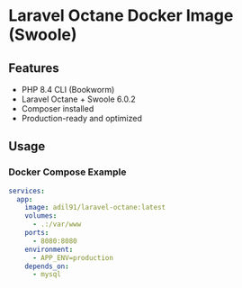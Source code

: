 # Laravel Octane Docker Image (Swoole)

## Features
- PHP 8.4 CLI (Bookworm)
- Laravel Octane + Swoole 6.0.2
- Composer installed
- Production-ready and optimized

## Usage

### Docker Compose Example

```yaml
services:
  app:
    image: adil91/laravel-octane:latest
    volumes:
      - .:/var/www
    ports:
      - 8080:8080
    environment:
      - APP_ENV=production
    depends_on:
      - mysql